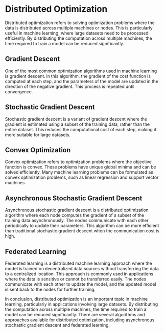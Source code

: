 # Distributed Optimization

Distributed optimization refers to solving optimization problems where the data is distributed across multiple machines or nodes. This is particularly useful in machine learning, where large datasets need to be processed efficiently. By distributing the computation across multiple machines, the time required to train a model can be reduced significantly.

## Gradient Descent

One of the most common optimization algorithms used in machine learning is gradient descent. In this algorithm, the gradient of the cost function is computed at each step, and the parameters of the model are updated in the direction of the negative gradient. This process is repeated until convergence. 

## Stochastic Gradient Descent

Stochastic gradient descent is a variant of gradient descent where the gradient is estimated using a subset of the training data, rather than the entire dataset. This reduces the computational cost of each step, making it more suitable for large datasets. 

## Convex Optimization

Convex optimization refers to optimization problems where the objective function is convex. These problems have unique global minima and can be solved efficiently. Many machine learning problems can be formulated as convex optimization problems, such as linear regression and support vector machines. 

## Asynchronous Stochastic Gradient Descent

Asynchronous stochastic gradient descent is a distributed optimization algorithm where each node computes the gradient of a subset of the training data asynchronously. The nodes communicate with each other periodically to update their parameters. This algorithm can be more efficient than traditional stochastic gradient descent when the communication cost is high. 

## Federated Learning

Federated learning is a distributed machine learning approach where the model is trained on decentralized data sources without transferring the data to a centralized location. This approach is commonly used in applications where the data is sensitive or cannot be transferred easily. The nodes communicate with each other to update the model, and the updated model is sent back to the nodes for further training. 

In conclusion, distributed optimization is an important topic in machine learning, particularly in applications involving large datasets. By distributing the computation across multiple machines, the time required to train a model can be reduced significantly. There are several algorithms and approaches available for distributed optimization, including asynchronous stochastic gradient descent and federated learning.
